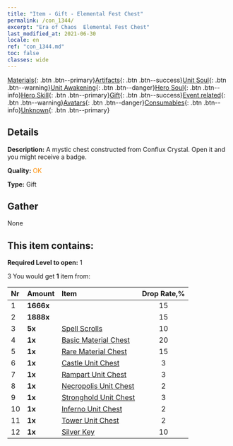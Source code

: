 ```yaml
---
title: "Item - Gift - Elemental Fest Chest"
permalink: /con_1344/
excerpt: "Era of Chaos  Elemental Fest Chest"
last_modified_at: 2021-06-30
locale: en
ref: "con_1344.md"
toc: false
classes: wide
---
```

 [Materials](/Items/){: .btn .btn--primary}[Artifacts](/Items/Artifacts/){: .btn .btn--success}[Unit Soul](/Items/UnitSoul/){: .btn .btn--warning}[Unit Awakening](/Items/UnitAwakening/){: .btn .btn--danger}[Hero Soul](/Items/HeroSoul/){: .btn .btn--info}[Hero Skill](/Items/HeroSkill/){: .btn .btn--primary}[Gift](/Items/Gift/){: .btn .btn--success}[Event related](/Items/Events/){: .btn .btn--warning}[Avatars](/Items/Avatars/){: .btn .btn--danger}[Consumables](/Items/Consumables/){: .btn .btn--info}[Unknown](/Items/Unknown/){: .btn .btn--primary}

## Details
 **Description:** A mystic chest constructed from Conflux Crystal. Open it and you might receive a badge.

 **Quality:** <span style="color: #FF8C00">OK</span>

 **Type:** Gift

## Gather

  None

## This item contains:

 **Required Level to open:** 1

 3 You would get **1** item  from:

  | Nr | Amount |     Item    | Drop Rate,% |
  |:---|:-------|:------------|:---------:|
  | 1 |  **1666x** | <i class="fas fa-coins"/> | 15 | 
  | 2 |  **1888x** | <i class="fas fa-coins"/> | 15 | 
  | 3 |  **5x** | [Spell Scrolls](/Items/con_694/) | 10 | 
  | 4 |  **1x** | [Basic Material Chest](/Items/con_756/) | 20 | 
  | 5 |  **1x** | [Rare Material Chest](/Items/con_757/) | 15 | 
  | 6 |  **1x** | [Castle Unit Chest](/Items/con_1269/) | 3 | 
  | 7 |  **1x** | [Rampart Unit Chest](/Items/con_1270/) | 3 | 
  | 8 |  **1x** | [Necropolis Unit Chest](/Items/con_1271/) | 2 | 
  | 9 |  **1x** | [Stronghold Unit Chest](/Items/con_1272/) | 3 | 
  | 10 |  **1x** | [Inferno Unit Chest](/Items/con_1273/) | 2 | 
  | 11 |  **1x** | [Tower Unit Chest](/Items/con_1274/) | 2 | 
  | 12 |  **1x** | [Silver Key](/Items/con_693/) | 10 | 

